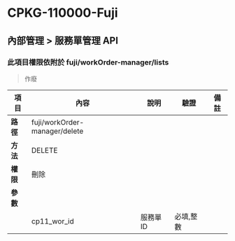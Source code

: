 # CPKG-110000-Fuji

## 內部管理 > 服務單管理 API

### 此項目權限依附於 fuji/workOrder-manager/lists

> 作廢

| 項目                      | 內容                       | 說明                |驗證                      |   備註         |
|---------------------------|----------------------------|----------------------|-----------------|----------------|
| <b>路徑</b>               | fuji/workOrder-manager/delete    |                        |                |                  |
| <b>方法</b>               | DELETE                        |                    |                    |                 |
| <b>權限</b>               | 刪除                       |                     |                   |                 |
| <b>參數</b>               |                            |                       |                 |                 |
|                          | cp11_wor_id             | 服務單ID            | 必填,整數                 |                |
